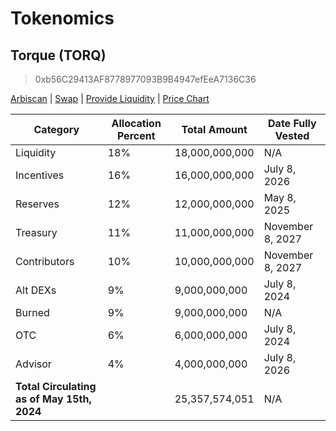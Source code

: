 # Tokenomics

## Torque (TORQ)
> 0xb56C29413AF8778977093B9B4947efEeA7136C36

[Arbiscan](https://arbiscan.io/token/0xb56c29413af8778977093b9b4947efeea7136c36) | [Swap](https://bit.ly/torque-uniswap) | [Provide Liquidity](https://app.uniswap.org/add/ETH/0xb56C29413AF8778977093B9B4947efEeA7136C36/3000?minPrice=0.0000000000000000000000000000000000000029543&maxPrice=338490000000000000000000000000000000000&chain=arbitrum) | [Price Chart](https://dexscreener.com/arbitrum/0xb56C29413AF8778977093B9B4947efEeA7136C36)

| Category | Allocation Percent | Total Amount | Date Fully Vested |
|------------|---------------------|-----------------------|-------------------|
| Liquidity | 18%                 | 18,000,000,000        | N/A               |
| Incentives | 16%                 | 16,000,000,000        | July 8, 2026      |
| Reserves   | 12%                 | 12,000,000,000        | May 8, 2025       |
| Treasury   | 11%                 | 11,000,000,000        | November 8, 2027  |
| Contributors | 10%               | 10,000,000,000        | November 8, 2027  |
| Alt DEXs   | 9%                  | 9,000,000,000         | July 8, 2024      |
| Burned   | 9%                  | 9,000,000,000         | N/A     |
| OTC        | 6%                  | 6,000,000,000         | July 8, 2024      |
| Advisor    | 4%                  | 4,000,000,000         | July 8, 2026      |
| **Total Circulating as of May 15th, 2024** |   | 25,357,574,051 | N/A        |